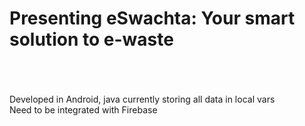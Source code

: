 <h1> Presenting eSwachta: Your smart solution to e-waste </h1>
<br>
<br>
<br>
Developed in Android, java currently storing all data in local vars
<br>
Need to be integrated with Firebase
